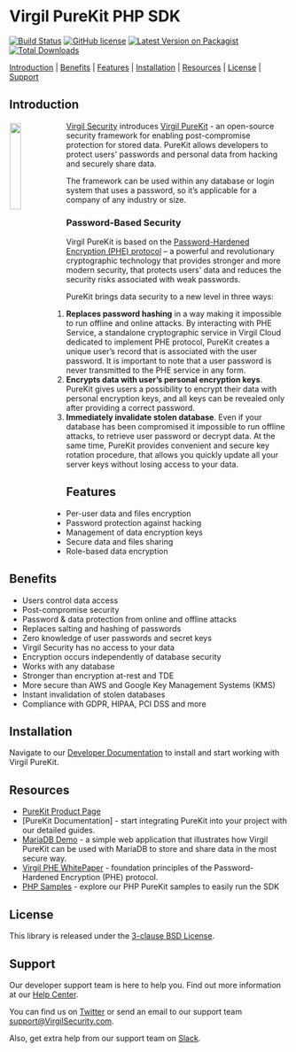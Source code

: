 # Virgil PureKit PHP SDK
[![Build Status](https://travis-ci.com/VirgilSecurity/virgil-purekit-php.png?branch=master)](https://travis-ci.com/VirgilSecurity/virgil-purekit-php)
[![GitHub license](https://img.shields.io/badge/license-BSD%203--Clause-blue.svg)](https://github.com/VirgilSecurity/virgil/blob/master/LICENSE)
[![Latest Version on Packagist](https://img.shields.io/packagist/v/virgil/purekit.svg?style=flat-square)](https://packagist.org/packages/virgil/purekit)
[![Total Downloads](https://img.shields.io/packagist/dt/virgil/purekit.svg?style=flat-square)](https://packagist.org/packages/virgil/purekit)

[Introduction](#introduction) | [Benefits](#benefits) | [Features](#features) |  [Installation](#installation) | [Resources](#resources) | [License](#license) | [Support](#support)

## Introduction

<img src="https://cdn.virgilsecurity.com/assets/images/github/logos/purekit/PureKit.png" width="20%" align="left" hspace="1" vspace="3">

</a>[Virgil Security](https://virgilsecurity.com) introduces [Virgil PureKit](https://virgilsecurity.com/purekit/) - an open-source security framework for enabling post-compromise protection for stored data. PureKit allows developers to protect users' passwords and personal data from hacking and securely share data.

The framework can be used within any database or login system that uses a password, so it’s applicable for a company of any industry or size.

### Password-Based Security

Virgil PureKit is based on the [Password-Hardened Encryption (PHE) protocol](https://virgilsecurity.com/wp-content/uploads/2018/11/PHE-Whitepaper-2018.pdf) – a powerful and revolutionary cryptographic technology that provides stronger and more modern security, that protects users' data and reduces the security risks associated with weak passwords.

PureKit brings data security to a new level in three ways:
1. **Replaces password hashing** in a way making it impossible to run offline and online attacks. By interacting with PHE Service, a standalone cryptographic service in Virgil Cloud dedicated to implement  PHE protocol, PureKit creates a unique user’s record that is associated with the user password. It is important to note that a user password is never transmitted to the PHE service in any form.
2. **Encrypts data with user’s personal encryption keys**. PureKit gives users a possibility to encrypt their data with personal encryption keys, and all keys can be revealed only after providing a correct password.
3. **Immediately invalidate stolen database**. Even if your database has been compromised it impossible to run offline attacks, to retrieve user password or decrypt data. At the same time, PureKit provides convenient and secure key rotation procedure, that allows you quickly update all your server keys without losing access to your data.

## Features

- Per-user data and files encryption
- Password protection against hacking
- Management of data encryption keys 
- Secure data and files sharing
- Role-based data encryption


## Benefits

- Users control data access
- Post-compromise security
- Password & data protection from online and offline attacks
- Replaces salting and hashing of passwords
- Zero knowledge of user passwords and secret keys
- Virgil Security has no access to your data
- Encryption occurs independently of database security
- Works with any database
- Stronger than encryption at-rest and TDE
- More secure than AWS and Google Key Management Systems (KMS)
- Instant invalidation of stolen databases
- Compliance with GDPR, HIPAA, PCI DSS and more

## Installation

Navigate to our [Developer Documentation](https://developer.virgilsecurity.com/docs/purekit) to install and start working with Virgil PureKit.

## Resources

- [PureKit Product Page](https://virgilsecurity.com/purekit/)
- [PureKit Documentation] - start integrating PureKit into your project with our detailed guides.
- [MariaDB Demo](https://github.com/VirgilSecurity/virgil-mariadb-demo) - a simple web application that illustrates how Virgil PureKit can be used with MariaDB to store and share data in the most secure way.
- [Virgil PHE WhitePaper](https://virgilsecurity.com/wp-content/uploads/2018/11/PHE-Whitepaper-2018.pdf) - foundation principles of the Password-Hardened Encryption (PHE) protocol.
- [PHP Samples](/samples) - explore our PHP PureKit samples to easily run the SDK

## License
This library is released under the [3-clause BSD License](LICENSE).

## Support
Our developer support team is here to help you. Find out more information at our [Help Center](https://help.virgilsecurity.com/).

You can find us on [Twitter](https://twitter.com/VirgilSecurity) or send an email to our support team support@VirgilSecurity.com.

Also, get extra help from our support team on [Slack](https://virgilsecurity.com/join-community).
